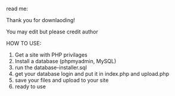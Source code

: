 read me:

Thank you for downlaoding!

You may edit but please credit author




HOW TO USE:

1. Get a site with PHP privilages
2. Install a database (phpmyadmin, MySQL)
3. run the database-installer.sql
4. get your database login and put it in index.php and upload.php
5. save your files and upload to your site 
6. ready to use